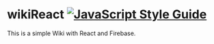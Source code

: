 # wikiReact [![JavaScript Style Guide](https://img.shields.io/badge/code_style-standard-brightgreen.svg)](https://standardjs.com)

This is a simple Wiki with React and Firebase.
